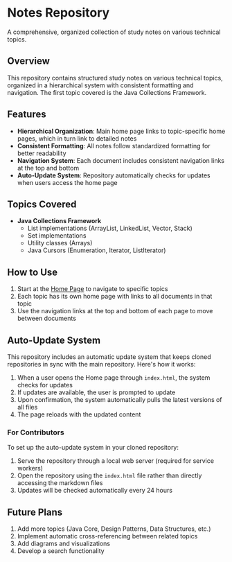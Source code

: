 # Notes Repository

A comprehensive, organized collection of study notes on various technical topics.

## Overview

This repository contains structured study notes on various technical topics, organized in a hierarchical system with consistent formatting and navigation. The first topic covered is the Java Collections Framework.

## Features

- **Hierarchical Organization**: Main home page links to topic-specific home pages, which in turn link to detailed notes
- **Consistent Formatting**: All notes follow standardized formatting for better readability
- **Navigation System**: Each document includes consistent navigation links at the top and bottom
- **Auto-Update System**: Repository automatically checks for updates when users access the home page

## Topics Covered

- **Java Collections Framework**
  - List implementations (ArrayList, LinkedList, Vector, Stack)
  - Set implementations
  - Utility classes (Arrays)
  - Java Cursors (Enumeration, Iterator, ListIterator)

## How to Use

1. Start at the [Home Page](Home.md) to navigate to specific topics
2. Each topic has its own home page with links to all documents in that topic
3. Use the navigation links at the top and bottom of each page to move between documents

## Auto-Update System

This repository includes an automatic update system that keeps cloned repositories in sync with the main repository. Here's how it works:

1. When a user opens the Home page through `index.html`, the system checks for updates
2. If updates are available, the user is prompted to update
3. Upon confirmation, the system automatically pulls the latest versions of all files
4. The page reloads with the updated content

### For Contributors

To set up the auto-update system in your cloned repository:

1. Serve the repository through a local web server (required for service workers)
2. Open the repository using the `index.html` file rather than directly accessing the markdown files
3. Updates will be checked automatically every 24 hours

## Future Plans

1. Add more topics (Java Core, Design Patterns, Data Structures, etc.)
2. Implement automatic cross-referencing between related topics
3. Add diagrams and visualizations
4. Develop a search functionality
